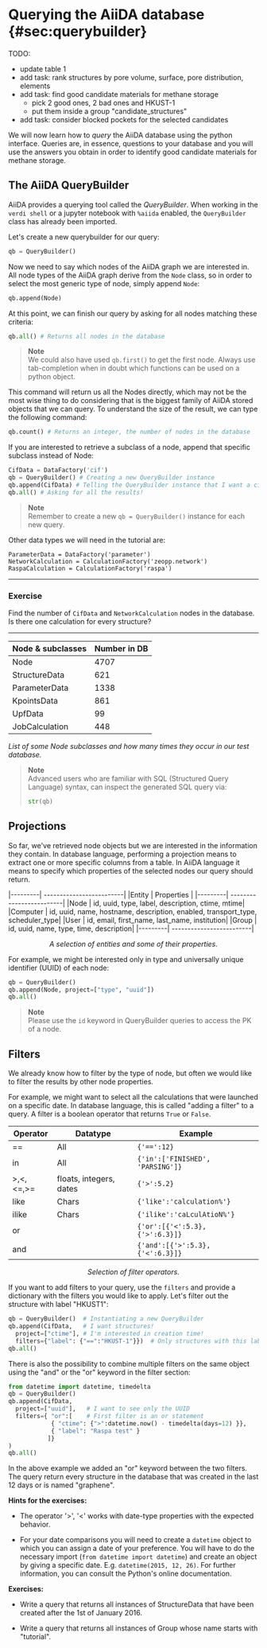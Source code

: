 Querying the AiiDA database {#sec:querybuilder}
===========================

TODO:

 * update table 1
 * add task: 
   rank structures by pore volume, surface, pore distribution, elements
 * add task: find good candidate materials for methane storage
     * pick 2 good ones, 2 bad ones and HKUST-1
     * put them inside a group "candidate_structures"
 * add task: consider blocked pockets for the selected candidates

We will now learn how to *query* the AiiDA database using the python interface.
Queries are, in essence, questions to your database and you will use the
answers you obtain in order to identify good candidate materials for methane
storage.

## The AiiDA QueryBuilder

AiiDA provides a querying tool called the *QueryBuilder*.
When working in the `verdi shell` or a jupyter notebook with `%aiida` enabled,
the `QueryBuilder` class has already been imported.

Let's create a new querybuilder for our query:
```python
qb = QueryBuilder()
```

Now we need to say which nodes of the AiiDA graph we are interested in.
All node types of the AiiDA graph derive from the `Node` class, so in order to select the most
generic type of node, simply append `Node`:

```python
qb.append(Node)
```

At this point, we can finish our query by asking for all nodes matching these criteria:

```python
qb.all() # Returns all nodes in the database
```

> **Note**  
> We could also have used `qb.first()` to get the first node.
> Always use tab-completion when in doubt which functions can be used on a python object.

This command will return us all the Nodes directly, which may
not be the most wise thing to do considering that is the biggest family
of AiiDA stored objects that we can query. 
To understand the size of the result, we can type the following command:

```python
qb.count() # Returns an integer, the number of nodes in the database
```

If you are interested to retrieve a subclass of a node, append that
specific subclass instead of Node:

```python
CifData = DataFactory('cif') 
qb = QueryBuilder() # Creating a new QueryBuilder instance 
qb.append(CifData) # Telling the QueryBuilder instance that I want a cif data type 
qb.all() # Asking for all the results!
```

> **Note**  
> Remember to create a new `qb = QueryBuilder()` instance for each new query.


Other data types we will need in the tutorial are:
```
ParameterData = DataFactory('parameter')
NetworkCalculation = CalculationFactory('zeopp.network')
RaspaCalculation = CalculationFactory('raspa')
```

---
### Exercise

Find the number of `CifData` and `NetworkCalculation` nodes in the database.  
Is there one calculation for every structure?

---

| Node & subclasses |  Number in DB
|-------------------| --------------
|       Node        |      4707
|   StructureData   |      621
|   ParameterData   |      1338
|    KpointsData    |      861
|      UpfData      |       99
|  JobCalculation   |      448

*List of some Node subclasses and how many times they occur in our test database.*

> **Note**  
> Advanced users who are familiar with SQL 
> (Structured Query Language) syntax, can inspect the generated SQL query via:
> ```python
> str(qb)
> ```
 
## Projections

So far, we've retrieved node objects but we are interested in the information they contain.
In database language, performing a projection means to extract one or
more specific columns from a table. In AiiDA language it means to
specify which properties of the selected nodes our query should return.

|---------| -------------------------|
|Entity   | Properties               |
|---------| -------------------------|
|Node     | id, uuid, type, label, description, ctime, mtime|
|Computer | id, uuid, name, hostname, description, enabled, transport_type, scheduler_type|
|User     | id, email, first_name, last_name, institution|
|Group    | id, uuid, name, type, time, description|
|---------| -------------------------|

*<center>A selection of entities and some of their properties.</center>*

For example, we might be interested only in type and universally unique
identifier (UUID) of each node:

```python
qb = QueryBuilder() 
qb.append(Node, project=["type", "uuid"]) 
qb.all()
```
> **Note**  
> Please use the `id` keyword in QueryBuilder queries to access the PK of a node.

## Filters

We already know how to filter by the type of node,
but often we would like to filter the results by other node properties.

For example, we might want to select all
the calculations that were launched on a specific date. In database
language, this is called "adding a filter" to a query. A filter is a
boolean operator that returns `True` or `False`. 

|  Operator   |         Datatype         |               Example
|-------------| -------------------------| ------------------------------------
|     ==      |            All           |              `{'==':12}`
|     in      |            All           |    `{'in':['FINISHED', 'PARSING']}`
| >,<,<=,>= |  floats, integers, dates |             `{'>':5.2}`
|    like     |           Chars          |       `{'like':'calculation%'}`
|    ilike    |           Chars          |       `{'ilike':'caLculAtioN%'}`
|     or      |                          |  `{'or':[{'<':5.3}, {'>':6.3}]}` 
|     and     |                          |  `{'and':[{'>':5.3}, {'<':6.3}]}`

*<center>Selection of filter operators.</center>*

If you want to add filters to your query, use the `filters`
and provide a dictionary with the filters you would like to apply.
Let's filter out the structure with label "HKUST1":

```python
qb = QueryBuilder()  # Instantiating a new QueryBuilder 
qb.append(CifData,   # I want structures! 
  project=["ctime"], # I'm interested in creation time! 
  filters={"label": {"==":"HKUST-1"}})  # Only structures with this label
qb.all()
```

There is also the possibility to combine multiple filters on
the same object using the "and" or the "or" keyword in the filter
section:

```python
from datetime import datetime, timedelta 
qb = QueryBuilder() 
qb.append(CifData, 
  project=["uuid"],   # I want to see only the UUID
  filters={ "or":[    # First filter is an or statement 
            { "ctime": {">":datetime.now() - timedelta(days=12) }},
            { "label": "Raspa test" } 
           ]}
) 
qb.all()
```

In the above example we added an "or" keyword between the two filters.
The query return every structure in the database that was created in the
last 12 days or is named "graphene".

**Hints for the exercises:**

-   The operator '>', '<' works with date-type properties with the
    expected behavior.

-   For your date comparisons you will need to create a `datetime`
    object to which you can assign a date of your preference. You will
    have to do the necessary import (`from datetime import datetime`)
    and create an object by giving a specific date. E.g. 
    `datetime(2015, 12, 26)`. For further information, you can consult the Python's
    online documentation.

**Exercises:**

-   Write a query that returns all instances of StructureData that have
    been created after the 1st of January 2016.

-   Write a query that returns all instances of Group whose name starts
    with "tutorial".


